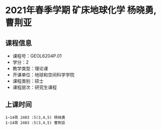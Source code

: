 # 2021年春季学期 矿床地球化学 杨晓勇, 曹荆亚






## 课程信息

- 课程号：GEOL6204P.01
- 学分：2
- 教学类型：理论课
- 开课单位：地球和空间科学学院
- 课程类别：硕士
- 课程层次：研究生课程

## 上课时间

```
1~14周 2403 :5(3,4,5) 杨晓勇
1~14周 2403 :5(3,4,5) 曹荆亚
```


